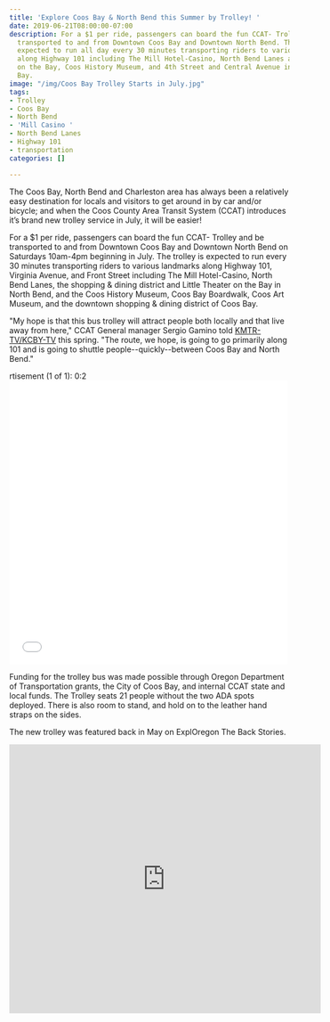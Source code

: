 ```yaml
---
title: 'Explore Coos Bay & North Bend this Summer by Trolley! '
date: 2019-06-21T08:00:00-07:00
description: For a $1 per ride, passengers can board the fun CCAT- Trolley and be
  transported to and from Downtown Coos Bay and Downtown North Bend. The trolley is
  expected to run all day every 30 minutes transporting riders to various landmarks
  along Highway 101 including The Mill Hotel-Casino, North Bend Lanes and Little Theater
  on the Bay, Coos History Museum, and 4th Street and Central Avenue in downtown Coos
  Bay.
image: "/img/Coos Bay Trolley Starts in July.jpg"
tags:
- Trolley
- Coos Bay
- North Bend
- 'Mill Casino '
- North Bend Lanes
- Highway 101
- transportation
categories: []

---
```

The Coos Bay, North Bend and Charleston area has always been a relatively easy destination for locals and visitors to get around in by car and/or bicycle; and when the Coos County Area Transit System (CCAT) introduces it’s brand new trolley service in July, it will be easier!

For a $1 per ride, passengers can board the fun CCAT- Trolley and be transported to and from Downtown Coos Bay and Downtown North Bend on Saturdays 10am-4pm beginning in July. The trolley is expected to run every 30 minutes transporting riders to various landmarks along Highway 101, Virginia Avenue, and Front Street including The Mill Hotel-Casino, North Bend Lanes, the shopping & dining district and Little Theater on the Bay in North Bend, and the Coos History Museum, Coos Bay Boardwalk, Coos Art Museum, and the downtown shopping & dining district of Coos Bay.

"My hope is that this bus trolley will attract people both locally and that live away from here," CCAT General manager Sergio Gamino told [KMTR-TV/KCBY-TV](https://nbc16.com/news/local/new-trolley-bus-to-hit-transit-system-in-coos-county) this spring. "The route, we hope, is going to go primarily along 101 and is going to shuttle people--quickly--between Coos Bay and North Bend."

</iframe> rtisement (1 of 1): 0:2<iframe src="[https://www.facebook.com/plugins/post.php?href=https%3A%2F%2Fwww.facebook.com%2FPublicTransitCCAT%2Fphotos%2Fa.689026274585801%2F1313102975511458%2F%3Ftype%3D3&width=500](https://www.facebook.com/plugins/post.php?href=https%3A%2F%2Fwww.facebook.com%2FPublicTransitCCAT%2Fphotos%2Fa.689026274585801%2F1313102975511458%2F%3Ftype%3D3&width=500 "https://www.facebook.com/plugins/post.php?href=https%3A%2F%2Fwww.facebook.com%2FPublicTransitCCAT%2Fphotos%2Fa.689026274585801%2F1313102975511458%2F%3Ftype%3D3&width=500")" width="500" height="509" style="border:none;overflow:hidden" scrolling="no" frameborder="0" allowTransparency="true" allow="encrypted-media"></iframe>

Funding for the trolley bus was made possible through Oregon Department of Transportation grants, the City of Coos Bay, and internal CCAT state and local funds. The Trolley seats 21 people without the two ADA spots deployed. There is also room to stand, and hold on to the leather hand straps on the sides.

The new trolley was featured back in May on ExplOregon The Back Stories.
<iframe src="https://www.facebook.com/plugins/video.php?href=https%3A%2F%2Fwww.facebook.com%2F110944429810670%2Fvideos%2F356871631697036%2F&show_text=1&width=560" width="560" height="483" style="border:none;overflow:hidden" scrolling="no" frameborder="0" allowTransparency="true" allow="encrypted-media" allowFullScreen="true">

For more details, visit [http://www.coostransit.org/](http://www.coostransit.org/) or [follow them on Facebook](https://www.facebook.com/PublicTransitCCAT/) for schedules and more information.